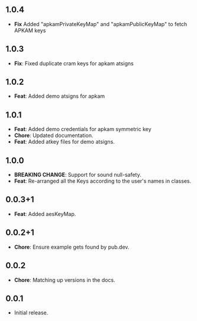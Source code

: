 ## 1.0.4
- **Fix** Added "apkamPrivateKeyMap" and "apkamPublicKeyMap" to fetch APKAM keys
## 1.0.3
- **Fix**: Fixed duplicate cram keys for apkam atsigns
## 1.0.2
- **Feat**: Added demo atsigns for apkam
## 1.0.1
- **Feat**: Added demo credentials for apkam symmetric key
- **Chore**: Updated documentation.
- **Feat**: Added atkey files for demo atsigns.

## 1.0.0
- **BREAKING CHANGE**: Support for sound null-safety.
- **Feat**: Re-arranged all the Keys according to the user's names in classes.

## 0.0.3+1
- **Feat**: Added aesKeyMap.

## 0.0.2+1
- **Chore**: Ensure example gets found by pub.dev.

## 0.0.2
- **Chore**: Matching up versions in the docs.

## 0.0.1
- Initial release.
